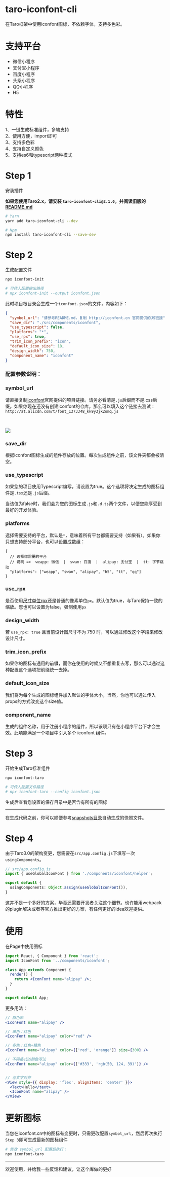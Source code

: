 # taro-iconfont-cli
在Taro框架中使用iconfont图标，不依赖字体，支持多色彩。

# 支持平台

* 微信小程序
* 支付宝小程序
* 百度小程序
* 头条小程序
* QQ小程序
* H5

# 特性
1、一键生成标准组件，多端支持
<br>
2、使用方便，import即可
<br>
3、支持多色彩
<br>
4、支持自定义颜色
<br>
5、支持es6和typescript两种模式

# Step 1
安装插件

**如果您使用Taro2.x，请安装 `taro-iconfont-cli@2.1.0`，并阅读旧版的[README.md](https://github.com/iconfont-cli/taro-iconfont-cli/blob/v2.1.0/README.md)**

```bash
# Yarn
yarn add taro-iconfont-cli --dev

# Npm
npm install taro-iconfont-cli --save-dev
```


# Step 2
生成配置文件
```bash
npx iconfont-init

# 可传入配置输出路径
# npx iconfont-init --output iconfont.json
```
此时项目根目录会生成一个`iconfont.json`的文件，内容如下：
```json
{
  "symbol_url": "请参考README.md，复制 http://iconfont.cn 官网提供的JS链接",
  "save_dir": "./src/components/iconfont",
  "use_typescript": false,
  "platforms": "*",
  "use_rpx": true,
  "trim_icon_prefix": "icon",
  "default_icon_size": 18,
  "design_width": 750,
  "component_name": "iconfont"
}
```
### 配置参数说明：
### symbol_url
请直接复制[iconfont](http://iconfont.cn)官网提供的项目链接。请务必看清是`.js`后缀而不是.css后缀。如果你现在还没有创建iconfont的仓库，那么可以填入这个链接去测试：`http://at.alicdn.com/t/font_1373348_kk9y3jk2omq.js`

<br />

![](https://github.com/fwh1990/mini-program-iconfont-cli/blob/master/images/symbol-url.png?raw=true)

### save_dir
根据iconfont图标生成的组件存放的位置。每次生成组件之前，该文件夹都会被清空。

### use_typescript
如果您的项目使用Typescript编写，请设置为true。这个选项将决定生成的图标组件是`.tsx`还是`.js`后缀。

当该值为false时，我们会为您的图标生成`.js`和`.d.ts`两个文件，以便您能享受到最好的开发体验。

### platforms
选择需要支持的平台，默认是`*`，意味着所有平台都需要支持（如果有）。如果你只想支持部分平台，也可以设置成数组：
```json5
{
  // 选择你需要的平台
  // 说明 =>  weapp: 微信  |  swan: 百度  |  alipay: 支付宝  |  tt: 字节跳动
  "platforms": ["weapp", "swan", "alipay", "h5", "tt", "qq"]
}
```

### use_rpx
是否使用[尺寸单位rpx](https://developers.weixin.qq.com/miniprogram/dev/framework/view/wxss.html#%E5%B0%BA%E5%AF%B8%E5%8D%95%E4%BD%8D)还是普通的像素单位`px`。默认值为true，与Taro保持一致的缩放。您也可以设置为false，强制使用`px`

### design_width
若 `use_rpx: true` 且当前设计图尺寸不为 750 时，可以通过修改这个字段来修改设计尺寸。

### trim_icon_prefix
如果你的图标有通用的前缀，而你在使用的时候又不想重复去写，那么可以通过这种配置这个选项把前缀统一去掉。

### default_icon_size
我们将为每个生成的图标组件加入默认的字体大小，当然，你也可以通过传入props的方式改变这个size值。

### component_name
生成的组件名称，用于注册小程序的组件，所以该项只有在小程序平台下才会生效。此项能满足一个项目中引入多个 iconfont 组件。


# Step 3
开始生成Taro标准组件
```bash
npx iconfont-taro

# 可传入配置文件路径
# npx iconfont-taro --config iconfont.json
```
生成后查看您设置的保存目录中是否含有所有的图标

-------

在生成代码之前，你可以顺便参考[snapshots目录](https://github.com/iconfont-cli/taro-iconfont-cli/tree/master/snapshots)自动生成的快照文件。

# Step 4
由于Taro3.0的架构变更，您需要在`src/app.config.js`下填写一次`usingComponents`。
```typescript
// src/app.config.js
import { useGlobalIconFont } from './components/iconfont/helper';

export default {
  usingComponents: Object.assign(useGlobalIconFont()),
}
```

这并不是一个多好的方案，毕竟还需要开发者关注这个细节。也许能用webpack的plugin解决或者等官方推出更好的方案，有任何更好的idea欢迎提供。

# 使用
在Page中使用图标
```jsx harmony
import React, { Component } from 'react';
import IconFont from '../components/iconfont';

class App extends Component {
  render() {
    return <IconFont name="alipay" />;
  }
}

export default App;
```
更多用法：
```jsx harmony
// 原色彩
<IconFont name="alipay" />

// 单色：红色
<IconFont name="alipay" color="red" />

// 多色：红色+橘色
<IconFont name="alipay" color={['red', 'orange']} size={300} />

// 不同格式的颜色写法
<IconFont name="alipay" color={['#333', 'rgb(50, 124, 39)']} />


// 与文字对齐
<View style={{ display: 'flex', alignItems: 'center' }}>
  <Text>Hello</text>
  <IconFont name="alipay" />
</View>
```

# 更新图标
当您在iconfont.cn中的图标有变更时，只需更改配置`symbol_url`，然后再次执行`Step 3`即可生成最新的图标组件
```bash
# 修改 symbol_url 配置后执行：
npx iconfont-taro
```

--------

欢迎使用，并给我一些反馈和建议，让这个库做的更好
